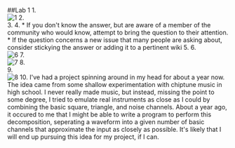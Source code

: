 ##Lab 1
1.  
   ![1](http://i.imgur.com/UuuYpkO.png?1)
2.  
3. 
4. 
    * If you don't know the answer, but are aware of a member of the community who would know, attempt to bring the question to their attention.
    * If the question concerns a new issue that many people are asking about, consider stickying the answer or adding it to a pertinent wiki
5.
6.  
   ![6](http://i.imgur.com/t5D6JMG.png?1)
7.  
   ![7](http://i.imgur.com/zEqKvyX.png?1)
8.  
9.  
   ![8](http://i.imgur.com/vpCGJWV.png?1)
10. I've had a project spinning around in my head for about a year now. The idea came from some shallow experimentation
    with chiptune music in high school. I never really made music, but instead, missing the point to some degree, I tried
    to emulate real instruments as close as I could by combining the basic square, triangle, and noise channels. About a year
    ago, it occured to me that I might be able to write a program to perform this decomposition, seperating a waveform into
    a given number of basic channels that approximate the input as closely as possible. It's likely that I will end up
    pursuing this idea for my project, if I can.
